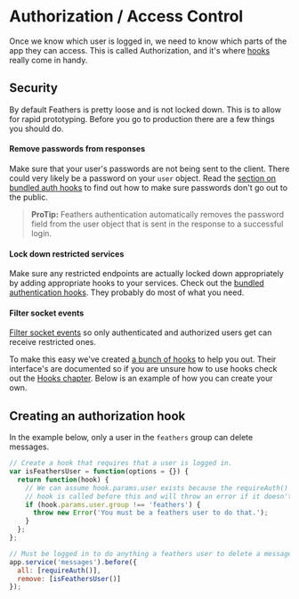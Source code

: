 # Authorization / Access Control

Once we know which user is logged in, we need to know which parts of the app they can access. This is called Authorization, and it's where [hooks](../hooks/readme.md) really come in handy.

## Security

By default Feathers is pretty loose and is not locked down. This is to allow for rapid prototyping. Before you go to production there are a few things you should do.

#### Remove passwords from responses

Make sure that your user's passwords are not being sent to the client. There could very likely be a password on your `user` object. Read the [section on bundled auth hooks](bundled-hooks.md) to find out how to make sure passwords don't go out to the public.

> **ProTip:** Feathers authentication automatically removes the password field from the user object that is sent in the response to a successful login.

#### Lock down restricted services

Make sure any restricted endpoints are actually locked down appropriately by adding appropriate hooks to your services. Check out the [bundled authentication hooks](bundled-hooks.md). They probably do most of what you need.

#### Filter socket events

[Filter socket events](http://docs.feathersjs.com/real-time/filtering.html) so only authenticated and authorized users get can receive restricted ones.

To make this easy we've created [a bunch of hooks](./bundled-hooks.md) to help you out. Their interface's are documented so if you are unsure how to use hooks check out the [Hooks chapter](../hooks/usage.md). Below is an example of how you can create your own.

## Creating an authorization hook

In the example below, only a user in the `feathers` group can delete messages.

```js
// Create a hook that requires that a user is logged in.
var isFeathersUser = function(options = {}) {
  return function(hook) {
    // We can assume hook.params.user exists because the requireAuth()
    // hook is called before this and will throw an error if it doesn't
    if (hook.params.user.group !== 'feathers') {
      throw new Error('You must be a feathers user to do that.');
    }
  };
};

// Must be logged in to do anything a feathers user to delete a message.
app.service('messages').before({
  all: [requireAuth()],
  remove: [isFeathersUser()]
});
```
